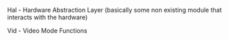 Hal - Hardware Abstraction Layer (basically some non existing module that interacts with the hardware)

Vid - Video Mode Functions
